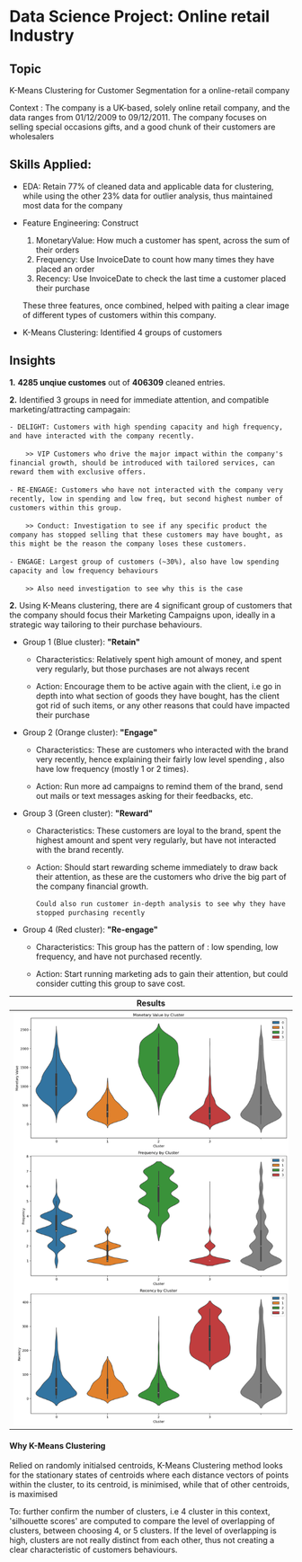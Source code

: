 # Data Science Project: Online retail Industry

## Topic

K-Means Clustering for Customer Segmentation for a online-retail company

Context : The company is a UK-based, solely online retail company, and the data ranges from 01/12/2009 to 09/12/2011. The company focuses on selling special occasions gifts, and a good chunk of their customers are wholesalers


## Skills Applied:
- EDA: Retain 77% of cleaned data and applicable data for clustering, while using the other 23% data for outlier analysis, thus maintained most data for the company
- Feature Engineering: Construct
    1. MonetaryValue: How much a customer has spent, across the sum of their orders
    2. Frequency: Use InvoiceDate to count how many times they have placed an order
    3. Recency: Use InvoiceDate to check the last time a customer placed their purchase

  These three features, once combined, helped with paiting a clear image of different types of customers within this company.

- K-Means Clustering: Identified 4 groups of customers

## Insights

**1.**  **4285 unqiue customes** out of **406309** cleaned entries.

**2.** Identified 3 groups in need for immediate attention, and compatible marketing/attracting campagain: 

    - DELIGHT: Customers with high spending capacity and high frequency, and have interacted with the company recently.
    
        >> VIP Customers who drive the major impact within the company's financial growth, should be introduced with tailored services, can reward them with exclusive offers.
        
    - RE-ENGAGE: Customers who have not interacted with the company very recently, low in spending and low freq, but second highest number of customers within this group.
        
        >> Conduct: Investigation to see if any specific product the company has stopped selling that these customers may have bought, as this might be the reason the company loses these customers.

    - ENGAGE: Largest group of customers (~30%), also have low spending capacity and low frequency behaviours

        >> Also need investigation to see why this is the case

    
**2.** Using K-Means clustering, there are 4 significant group of customers that the company should focus their Marketing Campaigns upon, ideally in a strategic way tailoring to their purchase behaviours.


- Group 1 (Blue cluster): **"Retain"**

  - Characteristics: Relatively spent high amount of money, and spent very regularly, but those purchases are not always recent

  - Action: Encourage them to be active again with the client, i.e go in depth into what section of goods they have bought, has the client got rid of such items, or any other reasons that could have impacted their purchase
 
- Group 2 (Orange cluster): **"Engage"**
 
  - Characteristics: These are customers who interacted with the brand very recently, hence explaining their fairly low level spending , also have low frequency (mostly 1 or 2 times).

  - Action: Run more ad campaigns to remind them of the brand, send out mails or text messages asking for their feedbacks, etc.

- Group 3 (Green cluster): **"Reward"**
 
  - Characteristics: These customers are loyal to the brand, spent the highest amount and spent very regularly, but have not interacted with the brand recently.

  - Action: Should start rewarding scheme immediately to draw back their attention, as these are the customers who drive the big part of the company financial growth.
    
        Could also run customer in-depth analysis to see why they have stopped purchasing recently

- Group 4 (Red cluster): **"Re-engage"**
 
  - Characteristics: This group has the pattern of : low spending, low frequency, and have not purchased recently.

  - Action: Start running marketing ads to gain their attention, but could consider cutting this group to save cost. 



| Results |
|:-------------------------:|
|<img width="1604" alt="screen" src="assets/Cluster - kmeans.png">|

#### Why K-Means Clustering
Relied on randomly initialsed centroids, K-Means Clustering method looks for the stationary states of centroids where each distance vectors of points within the cluster, to its centroid, is minimised, while that of other centroids, is maximised

To: further confirm the number of clusters, i.e 4 cluster in this context, 'silhouette scores' are computed to compare the level of overlapping of clusters, between choosing 4, or 5 clusters. If the level of overlapping is high, clusters are not really distinct from each other, thus not creating a clear characteristic of customers behaviours.
